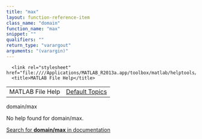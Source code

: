 ```yaml
---
title: "max"
layout: function-reference-item
class_name: "domain"
function_name: "max"
snippet: ""
qualifiers: ""
return_type: "varargout"
arguments: "(varargin)"
---
```


<html>
   <head>
      <meta http-equiv="Content-Type" content="text/html; charset=utf-8">
   
      <link rel="stylesheet" href="file:////Applications/MATLAB_R2013a.app/toolbox/matlab/helptools/private/helpwin.css">
      <title>MATLAB File Help</title>
   </head>
   <body>
      <!--Single-page help-->
      <table border="0" cellspacing="0" width="100%">
         <tr class="subheader">
            <td class="headertitle">MATLAB File Help</td>
            <td class="subheader-right"><a href="matlab:helpwin">Default Topics</a></td>
         </tr>
      </table>
      <div class="title">domain/max</div>
      <!--No help found-->
      <p>No help found for <span class="helptopic">domain/max</span>.
      </p>
      <p><a href="matlab:docsearch('domain/max')">
            Search for <b>domain/max</b> in documentation
            </a></p>
   </body>
</html>
